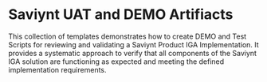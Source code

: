 # Saviynt UAT and DEMO Artifiacts

This collection of templates demonstrates how to create DEMO and Test Scripts for reviewing and validating a Saviynt Product IGA Implementation. It provides a systematic approach to verify that all components of the Saviynt IGA solution are functioning as expected and meeting the defined implementation requirements.
